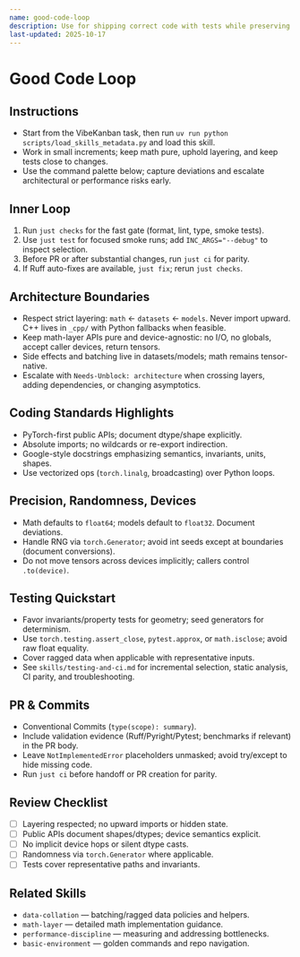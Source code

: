 ```yaml
---
name: good-code-loop
description: Use for shipping correct code with tests while preserving architecture boundaries and PR hygiene.
last-updated: 2025-10-17
---
```


# Good Code Loop

## Instructions
- Start from the VibeKanban task, then run `uv run python scripts/load_skills_metadata.py` and load this skill.
- Work in small increments; keep math pure, uphold layering, and keep tests close to changes.
- Use the command palette below; capture deviations and escalate architectural or performance risks early.

## Inner Loop

1. Run `just checks` for the fast gate (format, lint, type, smoke tests).
2. Use `just test` for focused smoke runs; add `INC_ARGS="--debug"` to inspect selection.
3. Before PR or after substantial changes, run `just ci` for parity.
4. If Ruff auto-fixes are available, `just fix`; rerun `just checks`.

## Architecture Boundaries

- Respect strict layering: `math` ← `datasets` ← `models`. Never import upward. C++ lives in `_cpp/` with Python fallbacks when feasible.
- Keep math-layer APIs pure and device-agnostic: no I/O, no globals, accept caller devices, return tensors.
- Side effects and batching live in datasets/models; math remains tensor-native.
- Escalate with `Needs-Unblock: architecture` when crossing layers, adding dependencies, or changing asymptotics.

## Coding Standards Highlights

- PyTorch-first public APIs; document dtype/shape explicitly.
- Absolute imports; no wildcards or re-export indirection.
- Google-style docstrings emphasizing semantics, invariants, units, shapes.
- Use vectorized ops (`torch.linalg`, broadcasting) over Python loops.

## Precision, Randomness, Devices

- Math defaults to `float64`; models default to `float32`. Document deviations.
- Handle RNG via `torch.Generator`; avoid int seeds except at boundaries (document conversions).
- Do not move tensors across devices implicitly; callers control `.to(device)`.

## Testing Quickstart

- Favor invariants/property tests for geometry; seed generators for determinism.
- Use `torch.testing.assert_close`, `pytest.approx`, or `math.isclose`; avoid raw float equality.
- Cover ragged data when applicable with representative inputs.
- See `skills/testing-and-ci.md` for incremental selection, static analysis, CI parity, and troubleshooting.

## PR & Commits

- Conventional Commits (`type(scope): summary`).
- Include validation evidence (Ruff/Pyright/Pytest; benchmarks if relevant) in the PR body.
- Leave `NotImplementedError` placeholders unmasked; avoid try/except to hide missing code.
- Run `just ci` before handoff or PR creation for parity.

## Review Checklist

- [ ] Layering respected; no upward imports or hidden state.
- [ ] Public APIs document shapes/dtypes; device semantics explicit.
- [ ] No implicit device hops or silent dtype casts.
- [ ] Randomness via `torch.Generator` where applicable.
- [ ] Tests cover representative paths and invariants.

## Related Skills

- `data-collation` — batching/ragged data policies and helpers.
- `math-layer` — detailed math implementation guidance.
- `performance-discipline` — measuring and addressing bottlenecks.
- `basic-environment` — golden commands and repo navigation.
